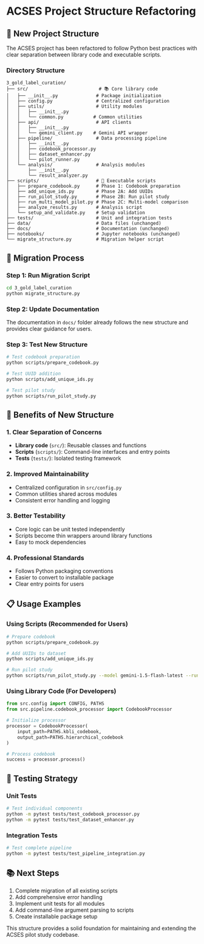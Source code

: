 # ACSES Project Structure Refactoring

## 📁 New Project Structure

The ACSES project has been refactored to follow Python best practices with clear separation between library code and executable scripts.

### Directory Structure

```
3_gold_label_curation/
├── src/                          # 📚 Core library code
│   ├── __init__.py              # Package initialization
│   ├── config.py                # Centralized configuration
│   ├── utils/                   # Utility modules
│   │   ├── __init__.py
│   │   └── common.py           # Common utilities
│   ├── api/                     # API clients
│   │   ├── __init__.py
│   │   └── gemini_client.py    # Gemini API wrapper
│   ├── pipeline/                # Data processing pipeline
│   │   ├── __init__.py
│   │   ├── codebook_processor.py
│   │   ├── dataset_enhancer.py
│   │   └── pilot_runner.py
│   └── analysis/                # Analysis modules
│       ├── __init__.py
│       └── result_analyzer.py
├── scripts/                     # 🚀 Executable scripts
│   ├── prepare_codebook.py      # Phase 1: Codebook preparation
│   ├── add_unique_ids.py        # Phase 2A: Add UUIDs
│   ├── run_pilot_study.py       # Phase 2B: Run pilot study
│   ├── run_multi_model_pilot.py # Phase 2C: Multi-model comparison
│   ├── analyze_results.py       # Analysis script
│   └── setup_and_validate.py    # Setup validation
├── tests/                       # Unit and integration tests
├── data/                        # Data files (unchanged)
├── docs/                        # Documentation (unchanged)
├── notebooks/                   # Jupyter notebooks (unchanged)
└── migrate_structure.py         # Migration helper script
```

## 🔄 Migration Process

### Step 1: Run Migration Script
```bash
cd 3_gold_label_curation
python migrate_structure.py
```

### Step 2: Update Documentation
The documentation in `docs/` folder already follows the new structure and provides clear guidance for users.

### Step 3: Test New Structure
```bash
# Test codebook preparation
python scripts/prepare_codebook.py

# Test UUID addition
python scripts/add_unique_ids.py

# Test pilot study
python scripts/run_pilot_study.py
```

## 🎯 Benefits of New Structure

### 1. **Clear Separation of Concerns**
- **Library code** (`src/`): Reusable classes and functions
- **Scripts** (`scripts/`): Command-line interfaces and entry points
- **Tests** (`tests/`): Isolated testing framework

### 2. **Improved Maintainability**
- Centralized configuration in `src/config.py`
- Common utilities shared across modules
- Consistent error handling and logging

### 3. **Better Testability**
- Core logic can be unit tested independently
- Scripts become thin wrappers around library functions
- Easy to mock dependencies

### 4. **Professional Standards**
- Follows Python packaging conventions
- Easier to convert to installable package
- Clear entry points for users

## 📋 Usage Examples

### Using Scripts (Recommended for Users)
```bash
# Prepare codebook
python scripts/prepare_codebook.py

# Add UUIDs to dataset
python scripts/add_unique_ids.py

# Run pilot study
python scripts/run_pilot_study.py --model gemini-1.5-flash-latest --runs 3
```

### Using Library Code (For Developers)
```python
from src.config import CONFIG, PATHS
from src.pipeline.codebook_processor import CodebookProcessor

# Initialize processor
processor = CodebookProcessor(
    input_path=PATHS.kbli_codebook,
    output_path=PATHS.hierarchical_codebook
)

# Process codebook
success = processor.process()
```

## 🧪 Testing Strategy

### Unit Tests
```bash
# Test individual components
python -m pytest tests/test_codebook_processor.py
python -m pytest tests/test_dataset_enhancer.py
```

### Integration Tests
```bash
# Test complete pipeline
python -m pytest tests/test_pipeline_integration.py
```

## 📚 Next Steps

1. Complete migration of all existing scripts
2. Add comprehensive error handling
3. Implement unit tests for all modules
4. Add command-line argument parsing to scripts
5. Create installable package setup

This structure provides a solid foundation for maintaining and extending the ACSES pilot study codebase.
